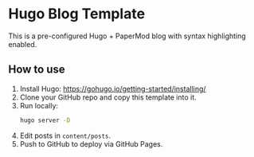 # Hugo Blog Template

This is a pre-configured Hugo + PaperMod blog with syntax highlighting enabled.

## How to use

1. Install Hugo: https://gohugo.io/getting-started/installing/
2. Clone your GitHub repo and copy this template into it.
3. Run locally:
   ```bash
   hugo server -D
   ```
4. Edit posts in `content/posts`.
5. Push to GitHub to deploy via GitHub Pages.
